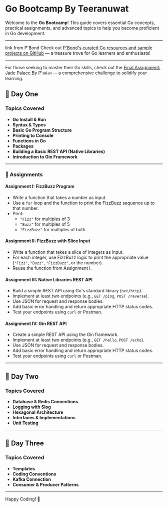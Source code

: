 # Go Bootcamp By Teeranuwat

Welcome to the **Go Bootcamp**! This guide covers essential Go concepts, practical assignments, and advanced topics to help you become proficient in Go development.

---

link from P'Bond
Check out [P'Bond's curated Go resources and sample projects on GitHub](https://github.com/codebangkok/golang?tab=readme-ov-file) — a treasure trove for Go learners and enthusiasts!

---

For those seeking to master their Go skills, check out the [Final Assignment: Jade Palace By P'หน่อง](https://github.com/AnuchitO/softcraft-valley/blob/main/Jade-Palace.md#learning-objectives) — a comprehensive challenge to solidify your learning.

## 📅 Day One

### Topics Covered

- **Go Install & Run**
- **Syntax & Types**
- **Basic Go Program Structure**
- **Printing to Console**
- **Functions in Go**
- **Packages**
- **Building a Basic REST API (Native Libraries)**
- **Introduction to Gin Framework**

---

### 📝 Assignments

#### Assignment I: FizzBuzz Program

- Write a function that takes a number as input.
- Use a `for` loop and the function to print the FizzBuzz sequence up to that number.
- Print:
    - `"Fizz"` for multiples of 3
    - `"Buzz"` for multiples of 5
    - `"FizzBuzz"` for multiples of both

#### Assignment II: FizzBuzz with Slice Input

- Write a function that takes a slice of integers as input.
- For each integer, use FizzBuzz logic to print the appropriate value (`"Fizz"`, `"Buzz"`, `"FizzBuzz"`, or the number).
- Reuse the function from Assignment I.

#### Assignment III: Native Libraries REST API

- Build a simple REST API using Go's standard library (`net/http`).
- Implement at least two endpoints (e.g., `GET /ping`, `POST /reverse`).
- Use JSON for request and response bodies.
- Add basic error handling and return appropriate HTTP status codes.
- Test your endpoints using `curl` or Postman.

#### Assignment IV: Gin REST API

- Create a simple REST API using the Gin framework.
- Implement at least two endpoints (e.g., `GET /hello`, `POST /echo`).
- Use JSON for request and response bodies.
- Add basic error handling and return appropriate HTTP status codes.
- Test your endpoints using `curl` or Postman.

---

## 📅 Day Two

### Topics Covered

- **Database & Redis Connections**
- **Logging with Slog**
- **Hexagonal Architecture**
- **Interfaces & Implementations**
- **Unit Testing**

---

## 📅 Day Three

### Topics Covered

- **Templates**
- **Coding Conventions**
- **Kafka Connection**
- **Consumer & Producer Patterns**

---

Happy Coding! 🚀

